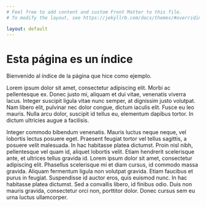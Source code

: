 ```yaml
---
# Feel free to add content and custom Front Matter to this file.
# To modify the layout, see https://jekyllrb.com/docs/themes/#overriding-theme-defaults

layout: default
---
```

# Esta página es un índice

Bienvenido al índice de la página que hice como ejemplo.

Lorem ipsum dolor sit amet, consectetur adipiscing elit. Morbi ac pellentesque ex. Donec justo mi, aliquam et dui vitae, venenatis viverra lacus. Integer suscipit ligula vitae nunc semper, at dignissim justo volutpat. Nam libero elit, pulvinar nec dolor congue, dictum iaculis elit. Fusce eu leo mauris. Nulla arcu dolor, suscipit id tellus eu, elementum dapibus tortor. In dictum ultricies augue a facilisis.

Integer commodo bibendum venenatis. Mauris luctus neque neque, vel lobortis lectus posuere eget. Praesent feugiat tortor vel tellus sagittis, a posuere velit malesuada. In hac habitasse platea dictumst. Proin nisl nibh, pellentesque vel quam id, aliquet lobortis velit. Etiam hendrerit scelerisque ante, et ultrices tellus gravida id. Lorem ipsum dolor sit amet, consectetur adipiscing elit. Phasellus scelerisque mi et diam cursus, id commodo massa gravida. Aliquam fermentum ligula non volutpat gravida. Etiam faucibus et purus in feugiat. Suspendisse id auctor eros, quis euismod nunc. In hac habitasse platea dictumst. Sed a convallis libero, id finibus odio. Duis non mauris gravida, consectetur orci non, porttitor dolor. Donec cursus sem eu urna luctus ullamcorper.

